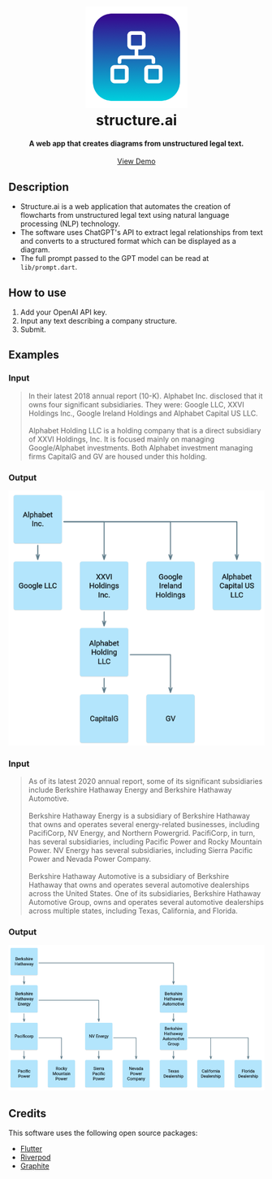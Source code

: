 <h1 align="center">
  <br>
  <img src="https://github.com/lukelavery/structure.ai/blob/main/assets/images/logo.png" alt="structure.ai" width="200">
  <br>
  structure.ai
  <br>
</h1>

<div align="center">
  <h4>A web app that creates diagrams from unstructured legal text.</h4>
  <a href="https://lukelavery.github.io/structure.ai-demo" >View Demo</a>
</div>

## Description
* Structure.ai is a web application that automates the creation of flowcharts from unstructured legal text using natural language processing (NLP) technology.
* The software uses ChatGPT's API to extract legal relationships from text and converts to a structured format which can be displayed as a diagram.
* The full prompt passed to the GPT model can be read at `lib/prompt.dart`.

## How to use

1. Add your OpenAI API key.
2. Input any text describing a company structure.
3. Submit.

## Examples

### Input

> In their latest 2018 annual report (10-K). Alphabet Inc. disclosed that it owns four significant subsidiaries. They were: Google LLC,
XXVI Holdings Inc., Google Ireland Holdings and
Alphabet Capital US LLC. <br> <br>
> Alphabet Holding LLC is a holding company that is a direct subsidiary of XXVI Holdings, Inc. It is focused mainly on managing Google/Alphabet investments. Both Alphabet investment managing firms CapitalG and GV are housed under this holding.

### Output

<div align="center">
  <img src="https://github.com/lukelavery/structure.ai/blob/main/assets/images/example_output_1.png">
</div>

### Input

> As of its latest 2020 annual report, some of its significant subsidiaries include Berkshire Hathaway Energy and Berkshire Hathaway Automotive. <br> <br>
> Berkshire Hathaway Energy is a subsidiary of Berkshire Hathaway that owns and operates several energy-related businesses, including PacifiCorp, NV Energy, and Northern Powergrid. PacifiCorp, in turn, has several subsidiaries, including Pacific Power and Rocky Mountain Power. NV Energy has several subsidiaries, including Sierra Pacific Power and Nevada Power Company. <br> <br>
> Berkshire Hathaway Automotive is a subsidiary of Berkshire Hathaway that owns and operates several automotive dealerships across the United States. One of its subsidiaries, Berkshire Hathaway Automotive Group, owns and operates several automotive dealerships across multiple states, including Texas, California, and Florida.

### Output

<div align="center">
  <img src="https://github.com/lukelavery/structure.ai/blob/main/assets/images/example_output_2.png">
</div>

## Credits

This software uses the following open source packages:

- [Flutter](https://flutter.dev/)
- [Riverpod](https://riverpod.dev/)
- [Graphite](https://pub.dev/packages/graphite)
